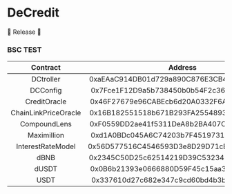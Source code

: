 # DeCredit

🎉 Release 🎉
### BSC TEST
|       Contract       |                  Address                   |
| :------------------: | :----------------------------------------: |
| DCtroller | 0xaEAaC914DB01d729a890C876E3CB40F488D1057e |
| DCConfig | 0x7Fce1F12D9a5b738450b0b54F2c36d83D13164F1 |
| CreditOracle | 0x46F27679e96CABEcb6d20A0332F6Aab19685E733 |
| ChainLinkPriceOracle | 0x16B182551518b671B293FA25548932230d7D229c |
| CompoundLens | 0xF0559DD2ae41f5311DeA8b2BA407CF7A1E664D68 |
| Maximillion | 0xd1A0BDc045A6C74203b7F4519731bD20faF85a8a |
| InterestRateModel | 0x56D577516C4546593D3e8D29D71cBdD73AE77BAE |
| dBNB | 0x2345C50D25c62514219D39C53234FEe24807a839 |
| dUSDT | 0x0B6b21393e0666880D59F45c15aa3F9D9605bE11 |
| USDT | 0x337610d27c682e347c9cd60bd4b3b107c9d34ddd |